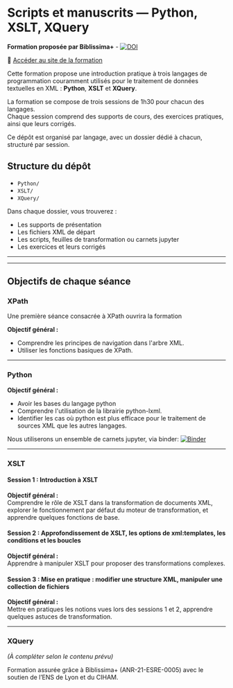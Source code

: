 # Scripts et manuscrits — Python, XSLT, XQuery  
**Formation proposée par Biblissima+** - [![DOI](https://zenodo.org/badge/960449126.svg)](https://doi.org/10.5281/zenodo.15386708)

🔗 [Accéder au site de la formation](https://scriptsmss.sciencesconf.org)

Cette formation propose une introduction pratique à trois langages de programmation couramment utilisés pour le traitement de données textuelles en XML : **Python**, **XSLT** et **XQuery**.

La formation se compose de trois sessions de 1h30 pour chacun des langages.  
Chaque session comprend des supports de cours, des exercices pratiques, ainsi que leurs corrigés.

Ce dépôt est organisé par langage, avec un dossier dédié à chacun, structuré par session.

##  Structure du dépôt

- `Python/`  
- `XSLT/`  
- `XQuery/`  

Dans chaque dossier, vous trouverez  :
- Les supports de présentation  
- Les fichiers XML de départ  
- Les scripts, feuilles de transformation ou carnets jupyter  
- Les exercices et leurs corrigés

---
---
## Objectifs de chaque séance

### XPath
Une première séance consacrée à XPath ouvrira la formation

**Objectif général :**  
- Comprendre les principes de navigation dans l'arbre XML. 
- Utiliser les fonctions basiques de XPath.

---

###  Python  
**Objectif général :**  
- Avoir les bases du langage python
- Comprendre l'utilisation de la librairie python-lxml. 
- Identifier les cas où python est plus efficace pour le traitement de sources XML que les autres langages.  

Nous utiliserons un ensemble de carnets jupyter, via binder: 
[![Binder](https://mybinder.org/badge_logo.svg)](https://mybinder.org/v2/gh/ArianePinche/Biblissima-_scripts_mss.git/HEAD)

---

### XSLT
#### Session 1 : Introduction à XSLT
**Objectif général :**  
Comprendre le rôle de XSLT dans la transformation de documents XML, explorer le fonctionnement par défaut du moteur de transformation, et apprendre quelques fonctions de base.

#### Session 2 : Approfondissement de XSLT, les options de xml:templates, les conditions et les boucles
**Objectif général :**  
Apprendre à manipuler XSLT pour proposer des transformations complexes.

#### Session 3 : Mise en pratique : modifier une structure XML, manipuler une collection de fichiers
**Objectif général :**  
Mettre en pratiques les notions vues lors des sessions 1 et 2, apprendre quelques astuces de transformation.

---

###  XQuery  
*(À compléter selon le contenu prévu)*

Formation assurée grâce à Biblissima+ (ANR-21-ESRE-0005) avec le soutien de l’ENS de Lyon et du CIHAM.
